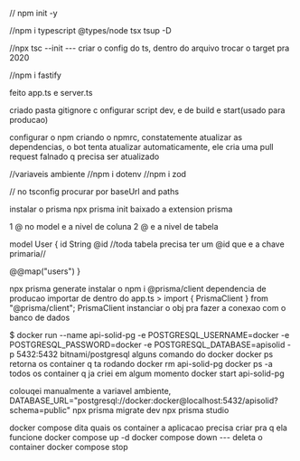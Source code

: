 // npm init -y 

//npm i typescript @types/node tsx tsup -D

//npx tsc --init --- criar o config do ts, dentro do arquivo trocar o target pra 2020

//npm i fastify

feito app.ts e server.ts

criado pasta gitignore
c
onfigurar script dev, e de build e start(usado para producao)

configurar o npm criando o npmrc, constatemente atualizar as dependencias, o bot tenta atualizar automaticamente, ele cria uma pull request falnado q precisa ser atualizado

//variaveis ambiente
//npm i dotenv
//npm i zod

// no tsconfig procurar por baseUrl and paths

instalar o prisma
npx prisma init
baixado a extension prisma

1 @ no model e a nivel de coluna
2 @ e a nivel de tabela

model User {
  id String @id //toda tabela precisa ter um @id que e a chave primaria//

  @@map("users")
}

npx prisma generate
instalar o npm i @prisma/client dependencia de producao
importar de dentro do app.ts > import { PrismaClient } from "@prisma/client";
PrismaClient instanciar o obj pra fazer a conexao com o banco de dados

$ docker run --name api-solid-pg -e POSTGRESQL_USERNAME=docker  -e POSTGRESQL_PASSWORD=docker -e POSTGRESQL_DATABASE=apisolid -p 5432:5432 bitnami/postgresql
alguns comando do docker
docker ps retorna os container q ta rodando
docker rm api-solid-pg
docker ps -a todos os container q ja criei em algum momento
docker start api-solid-pg

colouqei manualmente a variavel ambiente, DATABASE_URL="postgresql://docker:docker@localhost:5432/apisolid?schema=public"
npx prisma migrate dev
npx prisma studio

docker compose dita quais os container a aplicacao precisa criar pra q ela funcione
docker compose up -d
docker compose down --- deleta o container
docker compose stop







